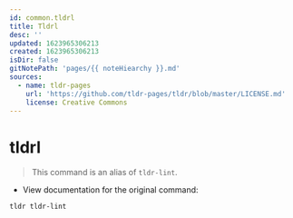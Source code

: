 ```yaml
---
id: common.tldrl
title: Tldrl
desc: ''
updated: 1623965306213
created: 1623965306213
isDir: false
gitNotePath: 'pages/{{ noteHiearchy }}.md'
sources:
  - name: tldr-pages
    url: 'https://github.com/tldr-pages/tldr/blob/master/LICENSE.md'
    license: Creative Commons
---
```

# tldrl

> This command is an alias of `tldr-lint`.

- View documentation for the original command:

`tldr tldr-lint`

